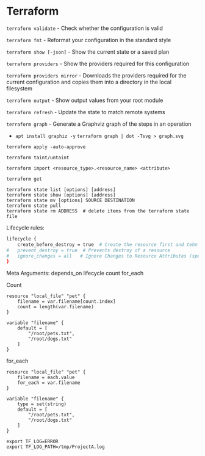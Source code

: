 # Terraform
`terraform validate` - Check whether the configuration is valid

`terraform fmt` - Reformat your configuration in the standard style

`terraform show [-json]` - Show the current state or a saved plan

`terraform providers` - Show the providers required for this configuration

`terraform providers mirror` - Downloads the providers required for the current configuration and copies them into a directory in the local filesystem

`terraform output` - Show output values from your root module

`terraform refresh` - Update the state to match remote systems

`terraform graph` - Generate a Graphviz graph of the steps in an operation
* `apt install graphiz -y`
`terraform graph | dot -Tsvg > graph.svg`

`terraform apply -auto-approve`

`terraform taint/untaint`

`terraform import <resource_type>.<resource_name> <attribute>`

`terraform get`

```
terraform state list [options] [address]
terraform state show [options] [address]
terraform state mv [options] SOURCE DESTINATION
terraform state pull
terraform state rm ADDRESS  # delete items from the terraform state file
```

Lifecycle rules:
```bash
lifecycle {
    create_before_destroy = true  # Create the resource first and tehn destroy older
#   prevent_destroy = true  # Prevents destroy of a resource
#   ignore_changes = all   # Ignore Changes to Resource Attributes (specific/all)
}
```
Meta Arguments:
depends_on
lifecycle
count
for_each

Count
```hcl
resource "local_file" "pet" {
    filename = var.filename[count.index]
    count = length(var.filename)
}

variable "filename" {
    default = [
        "/root/pets.txt",
        "/root/dogs.txt"
    ]
}
```

for_each
```hcl
resource "local_file" "pet" {
    filename = each.value
    for_each = var.filename
}

variable "filename" {
    type = set(string)
    default = [
        "/root/pets.txt",
        "/root/dogs.txt"
    ]
}
```

```
export TF_LOG=ERROR
export TF_LOG_PATH=/tmp/ProjectA.log